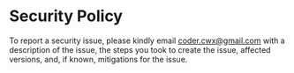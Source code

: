 # Security Policy

To report a security issue, please kindly email coder.cwx@gmail.com with a description of the issue, the steps you took to create the issue, affected versions, and, if known, mitigations for the issue. 
